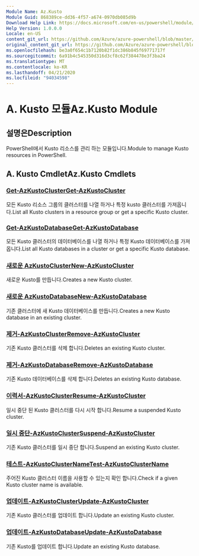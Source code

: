 ```yaml
---
Module Name: Az.Kusto
Module Guid: 868389ce-dd36-4f57-a674-0970db085d9b
Download Help Link: https://docs.microsoft.com/en-us/powershell/module/az.kusto
Help Version: 1.0.0.0
Locale: en-US
content_git_url: https://github.com/Azure/azure-powershell/blob/master/src/Kusto/Kusto/help/Az.Kusto.md
original_content_git_url: https://github.com/Azure/azure-powershell/blob/master/src/Kusto/Kusto/help/Az.Kusto.md
ms.openlocfilehash: be3a0f654c1b7120b82f1dc386b845f69771717f
ms.sourcegitcommit: 6a91b4c545350d316d3cf8c62f384478e3f3ba24
ms.translationtype: MT
ms.contentlocale: ko-KR
ms.lasthandoff: 04/21/2020
ms.locfileid: "94034598"
---
```

# <span data-ttu-id="8b3af-101">A. Kusto 모듈</span><span class="sxs-lookup"><span data-stu-id="8b3af-101">Az.Kusto Module</span></span>
## <span data-ttu-id="8b3af-102">설명은</span><span class="sxs-lookup"><span data-stu-id="8b3af-102">Description</span></span>
<span data-ttu-id="8b3af-103">PowerShell에서 Kusto 리소스를 관리 하는 모듈입니다.</span><span class="sxs-lookup"><span data-stu-id="8b3af-103">Module to manage Kusto resources in PowerShell.</span></span>

## <span data-ttu-id="8b3af-104">A. Kusto Cmdlet</span><span class="sxs-lookup"><span data-stu-id="8b3af-104">Az.Kusto Cmdlets</span></span>
### [<span data-ttu-id="8b3af-105">Get-AzKustoCluster</span><span class="sxs-lookup"><span data-stu-id="8b3af-105">Get-AzKustoCluster</span></span>](Get-AzKustoCluster.md)
<span data-ttu-id="8b3af-106">모든 Kusto 리소스 그룹의 클러스터를 나열 하거나 특정 kusto 클러스터를 가져옵니다.</span><span class="sxs-lookup"><span data-stu-id="8b3af-106">List all Kusto clusters in a resource group or get a specific Kusto cluster.</span></span>

### [<span data-ttu-id="8b3af-107">Get-AzKustoDatabase</span><span class="sxs-lookup"><span data-stu-id="8b3af-107">Get-AzKustoDatabase</span></span>](Get-AzKustoDatabase.md)
<span data-ttu-id="8b3af-108">모든 Kusto 클러스터의 데이터베이스를 나열 하거나 특정 Kusto 데이터베이스를 가져옵니다.</span><span class="sxs-lookup"><span data-stu-id="8b3af-108">List all Kusto databases in a cluster or get a specific Kusto database.</span></span>

### [<span data-ttu-id="8b3af-109">새로운 AzKustoCluster</span><span class="sxs-lookup"><span data-stu-id="8b3af-109">New-AzKustoCluster</span></span>](New-AzKustoCluster.md)
<span data-ttu-id="8b3af-110">새로운 Kusto를 만듭니다.</span><span class="sxs-lookup"><span data-stu-id="8b3af-110">Creates a new Kusto cluster.</span></span>

### [<span data-ttu-id="8b3af-111">새로운 AzKustoDatabase</span><span class="sxs-lookup"><span data-stu-id="8b3af-111">New-AzKustoDatabase</span></span>](New-AzKustoDatabase.md)
<span data-ttu-id="8b3af-112">기존 클러스터에 새 Kusto 데이터베이스를 만듭니다.</span><span class="sxs-lookup"><span data-stu-id="8b3af-112">Creates a new Kusto database in an existing cluster.</span></span>

### [<span data-ttu-id="8b3af-113">제거-AzKustoCluster</span><span class="sxs-lookup"><span data-stu-id="8b3af-113">Remove-AzKustoCluster</span></span>](Remove-AzKustoCluster.md)
<span data-ttu-id="8b3af-114">기존 Kusto 클러스터를 삭제 합니다.</span><span class="sxs-lookup"><span data-stu-id="8b3af-114">Deletes an existing Kusto cluster.</span></span>

### [<span data-ttu-id="8b3af-115">제거-AzKustoDatabase</span><span class="sxs-lookup"><span data-stu-id="8b3af-115">Remove-AzKustoDatabase</span></span>](Remove-AzKustoDatabase.md)
<span data-ttu-id="8b3af-116">기존 Kusto 데이터베이스를 삭제 합니다.</span><span class="sxs-lookup"><span data-stu-id="8b3af-116">Deletes an existing Kusto database.</span></span>

### [<span data-ttu-id="8b3af-117">이력서-AzKustoCluster</span><span class="sxs-lookup"><span data-stu-id="8b3af-117">Resume-AzKustoCluster</span></span>](Resume-AzKustoCluster.md)
<span data-ttu-id="8b3af-118">일시 중단 된 Kusto 클러스터를 다시 시작 합니다.</span><span class="sxs-lookup"><span data-stu-id="8b3af-118">Resume a suspended Kusto cluster.</span></span>

### [<span data-ttu-id="8b3af-119">일시 중단-AzKustoCluster</span><span class="sxs-lookup"><span data-stu-id="8b3af-119">Suspend-AzKustoCluster</span></span>](Suspend-AzKustoCluster.md)
<span data-ttu-id="8b3af-120">기존 Kusto 클러스터를 일시 중단 합니다.</span><span class="sxs-lookup"><span data-stu-id="8b3af-120">Suspend an existing Kusto cluster.</span></span>

### [<span data-ttu-id="8b3af-121">테스트-AzKustoClusterName</span><span class="sxs-lookup"><span data-stu-id="8b3af-121">Test-AzKustoClusterName</span></span>](Test-AzKustoClusterName.md)
<span data-ttu-id="8b3af-122">주어진 Kusto 클러스터 이름을 사용할 수 있는지 확인 합니다.</span><span class="sxs-lookup"><span data-stu-id="8b3af-122">Check if a given Kusto cluster name is available.</span></span>

### [<span data-ttu-id="8b3af-123">업데이트-AzKustoCluster</span><span class="sxs-lookup"><span data-stu-id="8b3af-123">Update-AzKustoCluster</span></span>](Update-AzKustoCluster.md)
<span data-ttu-id="8b3af-124">기존 Kusto 클러스터를 업데이트 합니다.</span><span class="sxs-lookup"><span data-stu-id="8b3af-124">Update an existing Kusto cluster.</span></span>

### [<span data-ttu-id="8b3af-125">업데이트-AzKustoDatabase</span><span class="sxs-lookup"><span data-stu-id="8b3af-125">Update-AzKustoDatabase</span></span>](Update-AzKustoDatabase.md)
<span data-ttu-id="8b3af-126">기존 Kusto를 업데이트 합니다.</span><span class="sxs-lookup"><span data-stu-id="8b3af-126">Update an existing Kusto database.</span></span>

